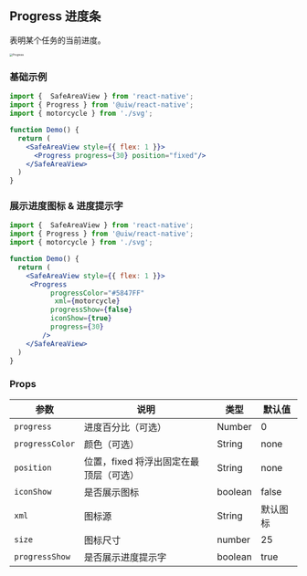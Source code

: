 Progress 进度条
---

表明某个任务的当前进度。

<img src='https://user-images.githubusercontent.com/66067296/140003519-03faded1-e004-45eb-b9af-442d84d6f258.gif' alt='Progress' style='zoom:33%;' />

### 基础示例

<!--DemoStart--> 
```jsx
import {  SafeAreaView } from 'react-native';
import { Progress } from '@uiw/react-native';
import { motorcycle } from './svg';

function Demo() {
  return (
    <SafeAreaView style={{ flex: 1 }}>
      <Progress progress={30} position="fixed"/>
    </SafeAreaView>
  )
}
```

### 展示进度图标 & 进度提示字

<!--DemoStart--> 
```jsx
import {  SafeAreaView } from 'react-native';
import { Progress } from '@uiw/react-native';
import { motorcycle } from './svg';

function Demo() {
  return (
    <SafeAreaView style={{ flex: 1 }}>
     <Progress
          progressColor="#5847FF"
           xml={motorcycle}
          progressShow={false}
          iconShow={true}
          progress={30}
        />
    </SafeAreaView>
  )
}
```
<!--End-->


### Props

| 参数 | 说明 | 类型 | 默认值 |
|------|------|-----|------|
| `progress` | 进度百分比（可选） | Number | 0 |
| `progressColor` | 颜色（可选） | String | none |
| `position` | 位置，fixed 将浮出固定在最顶层（可选） | String | none |
| `iconShow` | 是否展示图标 | boolean | false |
| `xml` | 图标源 | String | 默认图标 |
| `size` | 图标尺寸 | number| 25 |
| `progressShow` | 是否展示进度提示字 | boolean| true |
